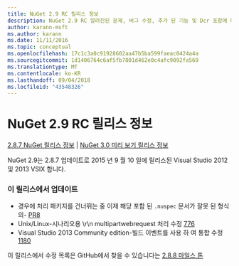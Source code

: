 ```yaml
---
title: NuGet 2.9 RC 릴리스 정보
description: NuGet 2.9 RC 알려진된 문제, 버그 수정, 추가 된 기능 및 Dcr 포함에 대 한 릴리스 정보입니다.
author: karann-msft
ms.author: karann
ms.date: 11/11/2016
ms.topic: conceptual
ms.openlocfilehash: 17c1c3a0c91928602aa47b5ba599faeac0424a4a
ms.sourcegitcommit: 1d1406764c6af5fb7801d462e0c4afc9092fa569
ms.translationtype: MT
ms.contentlocale: ko-KR
ms.lasthandoff: 09/04/2018
ms.locfileid: "43548326"
---
```

# <a name="nuget-29-rc-release-notes"></a>NuGet 2.9 RC 릴리스 정보

[2.8.7 NuGet 릴리스 정보](../release-notes/nuget-2.8.7.md) | [NuGet 3.0 미리 보기 릴리스 정보](../release-notes/nuget-3.0-preview.md)

NuGet 2.9는 2.8.7 업데이트로 2015 년 9 월 10 일에 릴리스된 Visual Studio 2012 및 2013 VSIX 합니다.

### <a name="updates-in-this-release"></a>이 릴리스에서 업데이트

* 경우에 처리 패키지를 건너뛰는 중 이제 해당 포함 된 `.nuspec` 문서가 잘못 된 형식의- [PR8](https://github.com/NuGet/NuGet2/pull/8)
* Unix/Linux-시나리오용 \r\n multipartwebrequest 처리 수정 [776](https://github.com/NuGet/Home/issues/776)
* Visual Studio 2013 Community edition-빌드 이벤트를 사용 하 여 통합 수정 [1180](https://github.com/NuGet/Home/issues/1180)


이 릴리스에서 수정 목록은 GitHub에서 찾을 수 있습니다는 [2.8.8 마일스 톤](https://github.com/NuGet/Home/issues?q=milestone%3A2.8.8+is%3Aclosed)
